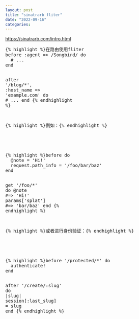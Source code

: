 ```yaml
---
layout: post
title: "sinatrarb fliter"
date: "2022-09-16"
categories: 
---
```

<p><a href="https://sinatrarb.com/intro.html">https://sinatrarb.com/intro.html</a></p>

<div class="language-ruby highlighter-rouge">
<pre class="highlight">
{% highlight %}<span class="n">在路由使用fliter
before</span> <span class="ss">:agent</span> <span class="o">=&gt;</span> <span class="sr">/Songbird/</span> <span class="k">do</span>
  <span class="c1"># ...</span>
<span class="k">end</span>

<span class="n">after</span> <span class="s1">&#39;/blog/*&#39;</span><span class="p">,</span> <span class="ss">:host_name</span> <span class="o">=&gt;</span> <span class="s1">&#39;example.com&#39;</span> <span class="k">do</span>
  <span class="c1"># ...</span>
<span class="k">end</span>
{% endhighlight %}

<p>{% highlight %}例如：{% endhighlight %}</p>

<div class="language-ruby highlighter-rouge">
<pre class="highlight">
{% highlight %}<span class="n">before</span> <span class="k">do</span>
  <span class="vi">@note</span> <span class="o">=</span> <span class="s1">&#39;Hi!&#39;</span>
  <span class="n">request</span><span class="p">.</span><span class="nf">path_info</span> <span class="o">=</span> <span class="s1">&#39;/foo/bar/baz&#39;</span>
<span class="k">end</span>

<span class="n">get</span> <span class="s1">&#39;/foo/*&#39;</span> <span class="k">do</span>
  <span class="vi">@note</span> <span class="c1">#=&gt; &#39;Hi!&#39;</span>
  <span class="n">params</span><span class="p">[</span><span class="s1">&#39;splat&#39;</span><span class="p">]</span> <span class="c1">#=&gt; &#39;bar/baz&#39;</span>
<span class="k">end</span>
{% endhighlight %}

<p>{% highlight %}<span class="k">或者进行身份验证：</span>{% endhighlight %}</p>

<div class="language-ruby highlighter-rouge">
<pre class="highlight">
{% highlight %}<span class="n">before</span> <span class="s1">&#39;/protected/*&#39;</span> <span class="k">do</span>
  <span class="n">authenticate!</span>
<span class="k">end</span>

<span class="n">after</span> <span class="s1">&#39;/create/:slug&#39;</span> <span class="k">do</span> <span class="o">|</span><span class="n">slug</span><span class="o">|</span>
  <span class="n">session</span><span class="p">[</span><span class="ss">:last_slug</span><span class="p">]</span> <span class="o">=</span> <span class="n">slug</span>
<span class="k">end</span>
{% endhighlight %}
</div>
</div>
</div>


